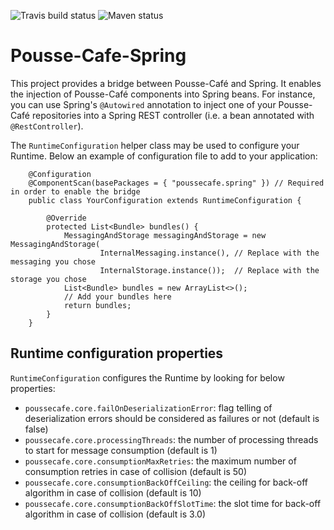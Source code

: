 ![Travis build status](https://travis-ci.org/pousse-cafe/pousse-cafe-spring.svg?branch=master)
![Maven status](https://maven-badges.herokuapp.com/maven-central/org.pousse-cafe-framework/pousse-cafe-spring/badge.svg)

# Pousse-Cafe-Spring

This project provides a bridge between Pousse-Café and Spring. It enables the injection of Pousse-Café components into
Spring beans. For instance, you can use Spring's `@Autowired` annotation to inject one of your Pousse-Café repositories
into a Spring REST controller (i.e. a bean annotated with `@RestController`).

The `RuntimeConfiguration` helper class may be used to configure your Runtime. Below an example of configuration file
to add to your application:

        @Configuration
        @ComponentScan(basePackages = { "poussecafe.spring" }) // Required in order to enable the bridge
        public class YourConfiguration extends RuntimeConfiguration {
        
            @Override
            protected List<Bundle> bundles() {
                MessagingAndStorage messagingAndStorage = new MessagingAndStorage(
                        InternalMessaging.instance(), // Replace with the messaging you chose
                        InternalStorage.instance());  // Replace with the storage you chose
                List<Bundle> bundles = new ArrayList<>();
                // Add your bundles here
                return bundles;
            }
        }

## Runtime configuration properties

`RuntimeConfiguration` configures the Runtime by looking for below properties:

- `poussecafe.core.failOnDeserializationError`: flag telling of deserialization errors should be considered as
failures or not (default is false)
- `poussecafe.core.processingThreads`: the number of processing threads to start for message consumption (default is 1)
- `poussecafe.core.consumptionMaxRetries`: the maximum number of consumption retries in case of collision (default is 50)
- `poussecafe.core.consumptionBackOffCeiling`: the ceiling for back-off algorithm in case of collision (default is 10)
- `poussecafe.core.consumptionBackOffSlotTime`: the slot time for back-off algorithm in case of collision (default is 3.0)
